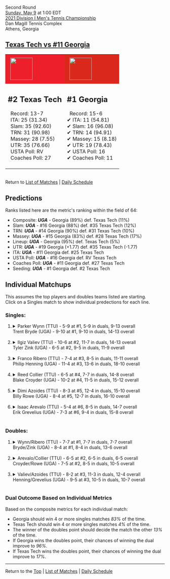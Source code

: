 Second Round[](#top)<a name="top"></a>  
[Sunday, May 9](../../schedule/05-09.md) at 1:00 EDT  
[2021 Division I Men's Tennis Championship](../index.md)  
Dan Magill Tennis Complex  
Athens, Georgia  
## [Texas Tech vs #11 Georgia](https://www.ncaa.com/game/5833412)  

<table><tr style="background-color: #d9d9d9 !important"><td style="background-color: #ED1F2A !important"><img src="https://www.ncaa.com/sites/default/files/images/logos/schools/t/texas-tech.70.png" width="70" height="70" style="padding: 8px;" /></td><td style="background-color: #DA291C !important"><img src="https://www.ncaa.com/sites/default/files/images/logos/schools/g/georgia.70.png" width="70" height="70" style="padding: 8px;" /></td></tr><tr>
<td>  

<h2>#2 Texas Tech</h2>  
&nbsp; Record: 13-7<br>  
&nbsp; ITA: 25 (31.34)<br>  
&nbsp; Slam: 35 (92.60)<br>  
&nbsp; TRN: 31 (90.98)<br>  
&nbsp; Massey: 28 (7.55)<br>  
&nbsp; UTR: 35 (76.66)<br>  
&nbsp; USTA Poll: RV<br>  
&nbsp; Coaches Poll: 27<br>  
<br>  

</td>
<td>  

<h2>#1 Georgia</h2>  
&nbsp; Record: 15-6<br>  
&#10004; ITA: 11 (54.81)<br>  
&#10004; Slam: 16 (96.08)<br>  
&#10004; TRN: 14 (94.91)<br>  
&#10004; Massey: 15 (8.18)<br>  
&#10004; UTR: 19 (78.43)<br>  
&#10004; USTA Poll: 16<br>  
&#10004; Coaches Poll: 11<br>  
<br>  

</td>
</tr></table>  


<br>Return to [List of Matches](../index.md) &#124; [Daily Schedule](../../schedule/05-09.md)

## Predictions  

Ranks listed here are the metric's ranking within the field of 64:  
- Composite: ***UGA*** - Georgia (89%) def. Texas Tech (11%)  
- Slam: ***UGA*** - #16 Georgia (88%) def. #35 Texas Tech (12%)  
- TRN: ***UGA*** - #14 Georgia (90%) def. #31 Texas Tech (10%)  
- Massey: ***UGA*** - #15 Georgia (83%) def. #28 Texas Tech (17%)  
- Lineup: ***UGA*** - Georgia (95%) def. Texas Tech (5%)  
- UTR: ***UGA*** - #19 Georgia (+1.77) def. #35 Texas Tech (-1.77)  
- ITA: ***UGA*** - #11 Georgia def. #25 Texas Tech  
- USTA Poll: ***UGA*** - #16 Georgia def. RV Texas Tech  
- Coaches Poll: ***UGA*** - #11 Georgia def. #27 Texas Tech  
- Seeding: ***UGA*** - #1 Georgia def. #2 Texas Tech  

## Individual Matchups  
This assumes the top players and doubles teams listed are starting.  
Click on a Singles match to show individual predections for each line.  

### Singles:  

<ol>
<li><details>
<summary markdown="span">Parker Wynn (TTU) - 5-9 at #1, 5-9 in duals, 9-13 overall<br>Trent Bryde (UGA) - 9-10 at #1, 9-10 in duals, 14-13 overall</summary>
<h4>Predictions</h4><ul>
<li>Composite: <b><i>UGA</i></b> - Bryde (80%) def. Wynn (20%)</li>  
<li>Slam: <b><i>UGA</i></b> - Bryde (77%) def. Wynn (23%)</li>  
<li>TRN: <b><i>UGA</i></b> - Bryde (80%) def. Wynn (20%)</li>  
<li>Massey: <b><i>UGA</i></b> - Bryde (76%) def. Wynn (24%)</li>  
<li>UTR: <b><i>UGA</i></b> - Bryde (86%) def. Wynn (14%)</li>  
<li>ITA: <b><i>UGA</i></b> - Bryde (36.71) def. Wynn (1.67)</li>  
</ul>
</details>&nbsp;</li>
<li><details>
<summary markdown="span">Ilgiz Valiev (TTU) - 10-6 at #2, 11-7 in duals, 14-13 overall<br>Tyler Zink (UGA) - 6-5 at #2, 9-5 in duals, 11-9 overall</summary>
<h4>Predictions</h4><ul>
<li>Composite: <b><i>UGA</i></b> - Zink (70%) def. Valiev (30%)</li>  
<li>Slam: <b><i>UGA</i></b> - Zink (76%) def. Valiev (24%)</li>  
<li>TRN: <b><i>UGA</i></b> - Zink (79%) def. Valiev (21%)</li>  
<li>Massey: <b><i>UGA</i></b> - Zink (65%) def. Valiev (35%)</li>  
<li>UTR: <b><i>UGA</i></b> - Zink (60%) def. Valiev (40%)</li>  
<li>ITA: <b><i>UGA</i></b> - Zink (25.30) def. Valiev (1.70)</li>  
</ul>
</details>&nbsp;</li>
<li><details>
<summary markdown="span">Franco Ribero (TTU) - 7-4 at #3, 8-5 in duals, 11-11 overall<br>Philip Henning (UGA) - 11-4 at #3, 13-6 in duals, 18-10 overall</summary>
<h4>Predictions</h4><ul>
<li>Composite: <b><i>UGA</i></b> - Henning (90%) def. Ribero (10%)</li>  
<li>Slam: <b><i>UGA</i></b> - Henning (88%) def. Ribero (12%)</li>  
<li>TRN: <b><i>UGA</i></b> - Henning (92%) def. Ribero (8%)</li>  
<li>Massey: <b><i>UGA</i></b> - Henning (90%) def. Ribero (10%)</li>  
<li>UTR: <b><i>UGA</i></b> - Henning (89%) def. Ribero (11%)</li>  
<li>ITA: <b><i>UGA</i></b> - Henning (31.73) def. Ribero (1.57)</li>  
</ul>
</details>&nbsp;</li>
<li><details>
<summary markdown="span">Reed Collier (TTU) - 6-5 at #4, 7-7 in duals, 14-8 overall<br>Blake Croyder (UGA) - 10-2 at #4, 11-5 in duals, 15-12 overall</summary>
<h4>Predictions</h4><ul>
<li>Composite: <b><i>UGA</i></b> - Croyder (72%) def. Collier (28%)</li>  
<li>Slam: <b><i>UGA</i></b> - Croyder (69%) def. Collier (31%)</li>  
<li>TRN: <b><i>UGA</i></b> - Croyder (75%) def. Collier (25%)</li>  
<li>Massey: <b><i>UGA</i></b> - Croyder (67%) def. Collier (33%)</li>  
<li>UTR: <b><i>UGA</i></b> - Croyder (78%) def. Collier (22%)</li>  
<li>ITA: <b><i>UGA</i></b> - Croyder (4.08) def. Collier (1.70)</li>  
</ul>
</details>&nbsp;</li>
<li><details>
<summary markdown="span">Dimi Azoides (TTU) - 8-3 at #5, 12-4 in duals, 15-10 overall<br>Billy Rowe (UGA) - 8-4 at #5, 12-7 in duals, 16-10 overall</summary>
<h4>Predictions</h4><ul>
<li>Composite: <b><i>UGA</i></b> - Rowe (61%) def. Azoides (39%)</li>  
<li>Slam: <b><i>UGA</i></b> - Rowe (66%) def. Azoides (34%)</li>  
<li>TRN: <b><i>UGA</i></b> - Rowe (75%) def. Azoides (25%)</li>  
<li>Massey: <b><i>UGA</i></b> - Rowe (65%) def. Azoides (35%)</li>  
<li>UTR: <b><i>TTU</i></b> - Azoides (62%) def. Rowe (38%)</li>  
<li>ITA: <b><i>UGA</i></b> - Rowe (1.84) def. Azoides (1.70)</li>  
</ul>
</details>&nbsp;</li>
<li><details>
<summary markdown="span">Isaac Arevalo (TTU) - 5-4 at #6, 8-5 in duals, 14-7 overall<br>Erik Grevelius (UGA) - 7-3 at #6, 9-4 in duals, 15-8 overall</summary>
<h4>Predictions</h4><ul>
<li>Composite: <b><i>UGA</i></b> - Grevelius (73%) def. Arevalo (27%)</li>  
<li>Slam: <b><i>UGA</i></b> - Grevelius (69%) def. Arevalo (31%)</li>  
<li>TRN: <b><i>UGA</i></b> - Grevelius (76%) def. Arevalo (24%)</li>  
<li>Massey: <b><i>UGA</i></b> - Grevelius (72%) def. Arevalo (28%)</li>  
<li>UTR: <b><i>UGA</i></b> - Grevelius (76%) def. Arevalo (24%)</li>  
<li>ITA: <b><i>UGA</i></b> - Grevelius (2.48) def. Arevalo (1.77)</li>  
</ul>
</details>&nbsp;</li>
</ol>

### Doubles:  

<ol>
<li><details>
<summary markdown="span">Wynn/Ribero (TTU) - 7-7 at #1, 7-7 in duals, 7-7 overall<br>Bryde/Zink (UGA) - 8-4 at #1, 8-4 in duals, 13-6 overall</summary>
<br>Sorry, we don't have any metrics for this match
</details>&nbsp;</li>
<li><details>
<summary markdown="span">Arevalo/Collier (TTU) - 6-5 at #2, 6-5 in duals, 6-5 overall<br>Croyder/Rowe (UGA) - 7-5 at #2, 8-5 in duals, 10-5 overall</summary>
<br>Sorry, we don't have any metrics for this match
</details>&nbsp;</li>
<li><details>
<summary markdown="span">Valiev/Azoides (TTU) - 8-2 at #3, 11-3 in duals, 12-4 overall<br>Henning/Grevelius (UGA) - 9-5 at #3, 10-5 in duals, 10-7 overall</summary>
<br>Sorry, we don't have any metrics for this match
</details>&nbsp;</li>
</ol>

### Dual Outcome Based on Individual Metrics  
  
Based on the composite metrics for each individual match:  
- Georgia should win 4 or more singles matches *83%* of the time.  
- Texas Tech should win 4 or more singles matches *4%* of the time.  
- The winner of the doubles point should decide the match the other *13%* of the time.  
- If Georgia wins the doubles point, their chances of winning the dual improve to *96%*.  
- If Texas Tech wins the doubles point, their chances of winning the dual improve to *17%*.  
  
------

Return to the [Top](#top) &#124; [List of Matches](../index.md) &#124; [Daily Schedule](../../schedule/05-09.md)  
